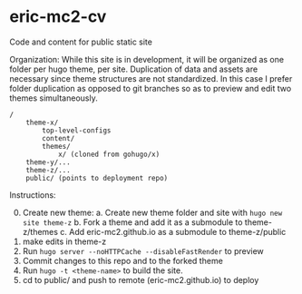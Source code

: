 # eric-mc2-cv

Code and content for public static site

Organization:
While this site is in development, it will be organized as one folder
per hugo theme, per site. Duplication of data and assets are necessary
since theme structures are not standardized. In this case I prefer folder duplication
as opposed to git branches so as to preview and edit two themes simultaneously.

```
/
    theme-x/
        top-level-configs
        content/
        themes/
            x/ (cloned from gohugo/x)
    theme-y/...
    theme-z/...
    public/ (points to deployment repo)
```

Instructions:

0. Create new theme:
    a. Create new theme folder and site with `hugo new site theme-z`
    b. Fork a theme and add it as a submodule to theme-z/themes
    c. Add eric-mc2.github.io as a submodule to theme-z/public
1. make edits in theme-z
2. Run `hugo server --noHTTPCache --disableFastRender` to preview
3. Commit changes to this repo and to the forked theme
4. Run `hugo -t <theme-name>` to build the site.
5. cd to public/ and push to remote (eric-mc2.github.io) to deploy
